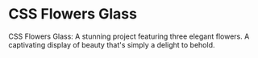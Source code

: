 <h1>CSS Flowers Glass</h1>
CSS Flowers Glass: A stunning project featuring three elegant flowers. A captivating display of beauty that's simply a delight to behold.
